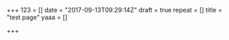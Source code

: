 +++
123 = []
date = "2017-09-13T09:29:14Z"
draft = true
repeat = []
title = "test page"
yaaa = []

+++
